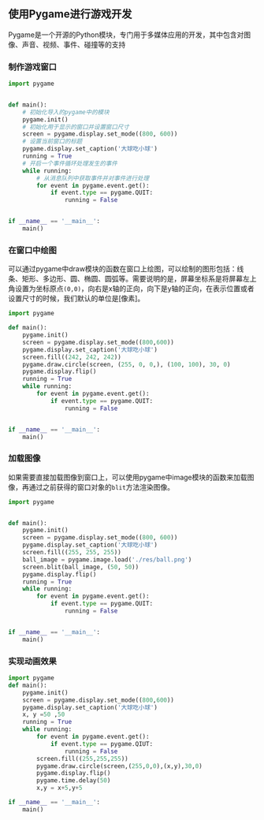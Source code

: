 ## 使用Pygame进行游戏开发
Pygame是一个开源的Python模块，专门用于多媒体应用的开发，其中包含对图像、声音、视频、事件、碰撞等的支持
### 制作游戏窗口
```Python
import pygame


def main():
    # 初始化导入的pygame中的模块
    pygame.init()
    # 初始化用于显示的窗口并设置窗口尺寸
    screen = pygame.display.set_mode((800, 600))
    # 设置当前窗口的标题
    pygame.display.set_caption('大球吃小球')
    running = True
    # 开启一个事件循环处理发生的事件
    while running:
        # 从消息队列中获取事件并对事件进行处理
        for event in pygame.event.get():
            if event.type == pygame.QUIT:
                running = False


if __name__ == '__main__':
    main()
```
### 在窗口中绘图
可以通过pygame中draw模块的函数在窗口上绘图，可以绘制的图形包括：线条、矩形、多边形、圆、椭圆、圆弧等。需要说明的是，屏幕坐标系是将屏幕左上角设置为坐标原点`(0,0)`，向右是x轴的正向，向下是y轴的正向，在表示位置或者设置尺寸的时候，我们默认的单位是[像素]。

```Python
import pygame

def main():
    pygame.init()
    screen = pygame.display.set_mode((800,600))
    pygame.display.set_caption('大球吃小球')
    screen.fill((242, 242, 242))
    pygame.draw.circle(screen, (255, 0, 0,), (100, 100), 30, 0)
    pygame.display.flip()
    running = True
    while running:
        for event in pygame.event.get():
            if event.type == pygame.QUIT:
                running = False


if __name__ == '__main__':
    main()
```

### 加载图像
如果需要直接加载图像到窗口上，可以使用pygame中image模块的函数来加载图像，再通过之前获得的窗口对象的`blit`方法渲染图像。

```Python
import pygame


def main():
    pygame.init()
    screen = pygame.display.set_mode((800, 600))
    pygame.display.set_caption('大球吃小球')
    screen.fill((255, 255, 255))
    ball_image = pygame.image.load('./res/ball.png')
    screen.blit(ball_image, (50, 50))
    pygame.display.flip()
    running = True
    while running:
        for event in pygame.event.get():
            if event.type == pygame.QUIT:
                running = False


if __name__ == '__main__':
    main()
```

### 实现动画效果
```Python
import pygame
def main():
    pygame.init()
    screen = pygame.display.set_mode((800,600))
    pygame.display.set_caption('大球吃小球')
    x, y =50 ,50
    running = True
    while running:
        for event in pygame.event.get():
            if event.type == pygame.QIUT:
                running = False
        screen.fill((255,255,255))
        pygame.draw.circle(screen,(255,0,0),(x,y),30,0)
        pygame.display.flip()
        pygame.time.delay(50)
        x,y = x+5,y+5

if __name__ == '__main__':
    main()
```
